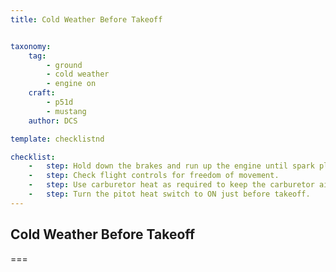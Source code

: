 ```yaml
---
title: Cold Weather Before Takeoff 


taxonomy:
    tag:
        - ground
        - cold weather
        - engine on
    craft:
        - p51d
        - mustang
    author: DCS

template: checklistnd

checklist:
    -   step: Hold down the brakes and run up the engine until spark plugs burn clean and the engine is operating smoothly before performing the ignition system check.
    -   step: Check flight controls for freedom of movement.
    -   step: Use carburetor heat as required to keep the carburetor air temperature within limits to improve engine operation during takeoff.
    -   step: Turn the pitot heat switch to ON just before takeoff. 
---
```


## Cold Weather Before Takeoff 

===


